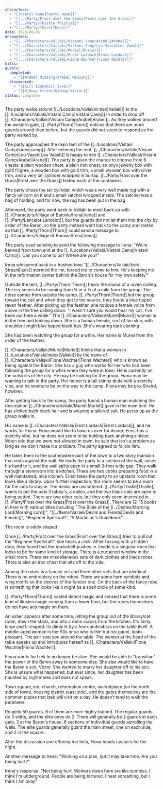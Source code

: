 ```yaml
---
characters:
  - "[[Faeryl Hune|Faeryl Hune]]"
  - "[[../Party/Frost over the Grass|Frost over the Grass]]"
  - "[[../Party/Thistle|Thistle]]"
  - "[[../Party/Thorn|Thorn]]"
date: 2023-08-06
encounters:
  - "[[../Characters/Vallaki/Vistani Camp/Arabel|Arabel]]"
  - "[[../Characters/Vallaki/Vistani Camp/Lou Vaash|Lou Vaash]]"
  - "[[../Characters/Vallaki/Muriel|Muriel]]"
  - "[[../Characters/Vallaki/Ernst Lardack|Ernst Lardack]]"
  - "[[../Characters/Vallaki/Fiona Wachter|Fiona Wachter]]"
kills: 
quests:
  completed:
    - "[[Arabel Missing|Arabel Missing]]"
  discovered:
    - "[[Kill Izek|Kill Izek]]"
    - "[[Kidnap Victor|Kidnap Victor]]"
status: complete
---
```


The party walks around [[../Locations/Vallaki/index|Vallaki]] to the [[../Locations/Vallaki/Vistani Camp|Vistani Camp]] in order to drop off [[../Characters/Vallaki/Vistani Camp/Arabel|Arabel]]. As they walked around the western gate, [[../Party/Thorn|Thorn]] notices that there are more guards around than before, but the guards did not seem to respond as the party walked by.

The party approaches the main tent of the [[../Locations/Vistani Camp/index|camp]]. After entering the tent, [[../Characters/Vallaki/Vistani Camp/Lou Vaash|Lou Vaash]] is happy to see [[../Characters/Vallaki/Vistani Camp/Arabel|Arabel]]. The party is given the chance to choose from 6 chests: a plain wooden chest, a plain iron chest, an onyx jewelry box with gold filigree, a wooden box with gold trim, a small wooden box with silver trim, and a very tall cylinder wrapped in burlap. [[../Party/Frost over the Grass|Frost over the Grass]] tested each of the containers.

The party chose the tall cylinder, which was a very well made rug with a fancy unicorn on it and a small satchel wrapped inside. The satchel was a bag of holding, and for now, the rug has been put in the bag.

Afterward, the party went back to Vallaki to meet back up with [[../Characters/Village of Barovia/Irena|Irena]] and [[../Party/Lancelot|Lancelot]], but the guards did not let them into the city by order of the Baron, so the party instead went back to the camp and rested so that [[../Party/Thorn|Thorn]] could send a message to [[../Characters/Village of Barovia/Irena|Irena]].

The party used sending to send the following message to Irena: "We're banned from town and at the [[../Locations/Vallaki/Vistani Camp|Vistani Camp]]. Can you come to us? Where are you?"

Irena whispered back in a hushed tone "[[../Characters/Vallaki/Izek Strazni|Izek]] stormed the inn, forced me to come to him. He's keeping me in the reformation center behind the Baron's house for 'my own safety'"

Outside the tent, [[../Party/Thorn|Thorn]] hears the sound of a raven calling. The cry seems to be coming from ¼ or a ⅓ of a mile from the group. The noise comes from outside the camp. [[../Party/Thorn|Thorn]] led the group toward the call and when they got to the source, they found a blue tipped raven feather. After picking up the feather, she notices a female voice from above in the tree calling down. "I wasn't sure you would hear my call. I've been out here a while." The [[../Characters/Vallaki/Muriel|Muriel]] woman is in the tree and looking down. She is a human female, sort of tan skin, with shoulder-length blue tipped black hair. She's wearing dark clothing.

She had been watching the group for a while. Her name is Muriel from the order of the feather.

[[../Characters/Vallaki/Muriel|Muriel]] thinks that a woman in [[../Locations/Vallaki/index|Vallaki]] by the name of [[../Characters/Vallaki/Fiona Wachter|Fiona Wachter]] who is known as being against the Baron. She has a guy who works for her who had been following the group for a while when they were in town. He is currently on the outskirts of the city. He may be looking for the group. Fiona may be wanting to talk to the party. Her helper is a tall skinny dude with a sketchy vibe, and he seems to be on the way to the camp. Fiona may be pro-Strahd, however.

After getting back to the camp, the party found a human man matching the description [[../Characters/Vallaki/Muriel|Muriel]] gave in the main tent. He has slicked back black hair and is wearing a tailored suit. He perks up as the group walks in.

His name is [[../Characters/Vallaki/Ernst Lardack|Ernst Lardack]], and he works for Fiona. Fiona would like to have us over for dinner. Ernst has a sketchy vibe, but he does not seem to be holding back anything sinister. When told that we were not allowed in town, he said that isn't a problem as long as we don't make it a problem. The party agreed to follow him.

He takes them to the southeastern part of the town to a two story mansion that rests against the wall. He leads the party to a section of the wall, raises his hand to it, and the wall splits open in a small 3-foot wide gap. They walk through a storeroom into a kitchen. There are two cooks preparing food in a well maintained, nice kitchen. Ernst takes the party to an upstairs room that looks like a library. Upon further inspection, this room seems to be a room for the cats to stay in. The desks are uncluttered. [[../Party/Thistle|Thistle]] wants to pet the pats 3 tabby's, a calico, and the two black cats are open to being petted. There are two other cats, but they only seem interested in [[../Party/Frost over the Grass|Frost over the Grass]]. There are 12-15 books in here with various titles including "The Bible of the [[../Deities/Morning Lord|Morning Lord]]", "[[../Items/Vallaki/Devils and Fiends|Devils and Fiends]]", "Beginner Spellcraft", "A Mortician's Guidebook"

The room is oddly shaped

Once [[../Party/Frost over the Grass|Frost over the Grass]] tries to pull out the "Beginner Spellcraft", she hears a click. AFter fussing with a hidden door, they found that the bookshelf pushes in. Inside is a singular room that looks to be for some kind of storage. There is a curtained window in the small room. There are miscellaneous sets of dark clothes and black robes. There is also an iron chest that sits off to the side.

Among the robes is a fancier set and three other sets that are identical. There is no embroidery on the robes. There are some horn symbols and wing motifs on the sleeves of the fancier one. On the back of the fancy robe is something that looks like it might be a spell circle of some kind.

[[../Party/Thorn|Thorn]] casted detect magic and sensed that there is some kind of illusion magic coming from a lower floor, but the robes themselves do not have any magic on them.

An usher appears after some time, letting the group out of the library/cat room, down the stairs, and into a room across from the kitchen. It's fairly large and L-shaped. Its dimly lit by a few candelabras on the table itself. A middle-aged woman in her 50s or so who is thin but not gaunt, looks pleasant. The pair seat you around the table. The woman at the head of the table speaks up and introduces herself as [[../Characters/Vallaki/Fiona Wachter|Fiona Wachter]].

Fiona wants for Izek to no longer be alive. She would be able to "transition" the power of the Baron away to someone else. She also would like to have the Baron's son, Victor. She wanted to marry her daughter off to his son. She is unsure what happened, but ever since, her daughter has been haunted by nightmares and does not speak.

Town square, inn, church, reformation center, marketplace (on the north side of town), housing district (east side), and the gates themselves are the common places that Izek will visit on a day. He doesn't tend to walk the perimeter.

Roughly 50 guards. 8 of them are more highly trained. The regular guards do 3 shifts, and the elite ones do 2. There will generally be 2 guards at each gate, 3 at the Baron's house, 6 sections of individual guards patrolling the walls. The elite guards generally guard the main street, one on each side, and 2 in the square.

After the discussion and offering her help, Fiona heads upstairs for the night.

Another message to Irena: "Working on a plan, but it may take time. Are you being hurt?"

Irena's response: "Not being hurt. Workers down here are like zombies. I think I'm underground. People are being tortured. I hear screaming, but I think I am okay"

